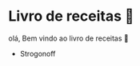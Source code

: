 # Livro de receitas :shallow_pan_of_food:

olá, Bem vindo ao livro de receitas :wave:

- Strogonoff

